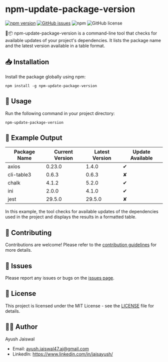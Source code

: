 # npm-update-package-version

[![npm version](https://badge.fury.io/js/npm-update-package-version.svg)](https://badge.fury.io/js/npm-update-package-version)
[![GitHub issues](https://img.shields.io/github/issues/jaisayush/npm-update-package-version)](https://github.com/jaisayush/npm-update-package-version/issues)
![npm](https://img.shields.io/npm/dt/npm-update-package-version)
![GitHub license](https://img.shields.io/github/license/jaisayush/npm-update-package-version)


🔎📦 npm-update-package-version is a command-line tool that checks for available updates of your project's dependencies. It lists the package name and the latest version available in a table format.

## 📥 Installation

Install the package globally using npm:

```
npm install -g npm-update-package-version
```

## 🚀 Usage

Run the following command in your project directory:

```
npm-update-package-version
```

## 🌟 Example Output

| Package Name | Current Version | Latest Version | Update Available |
| ------------ | --------------- | -------------- | ---------------- |
| axios        | 0.23.0          | 1.4.0          | ✔                |
| cli-table3   | 0.6.3           | 0.6.3          | ✘                |
| chalk        | 4.1.2           | 5.2.0          | ✔                |
| ini          | 2.0.0           | 4.1.0          | ✔                |
| jest         | 29.5.0          | 29.5.0         | ✘                |

In this example, the tool checks for available updates of the dependencies used in the project and displays the results in a formatted table.

## 🤝 Contributing

Contributions are welcome! Please refer to the [contribution guidelines](CONTRIBUTING.md) for more details.

## 🐛 Issues

Please report any issues or bugs on the [issues page](https://github.com/jaisayush/npm-update-package-version/issues).

## 📝 License

This project is licensed under the MIT License - see the [LICENSE](LICENSE) file for details.

## 👨‍💻 Author

Ayush Jaiswal

- Email: ayush.jaiswal47.aj@gmail.com
- LinkedIn: https://www.linkedin.com/in/jaisayush/
